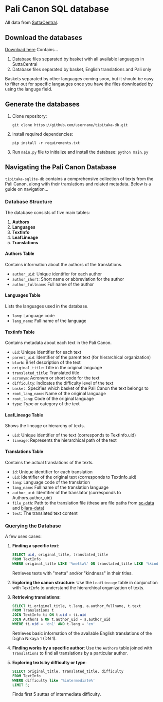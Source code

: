 # Pali Canon SQL database
All data from [SuttaCentral](https://github.com/suttacentral).

## Download the databases

[Download here](https://github.com/username/tipitaka-db)
Contains...

1. Database files separated by basket with all available languages in SuttaCentral 
2. Database files separated by basket, English translations and Pali only

Baskets separated by other languages coming soon, but it should be easy to filter out for specific langauges once you have the files downloaded by using the languge field.

## Generate the databases

1. Clone repository:
    ```
    git clone https://github.com/username/tipitaka-db.git
    ```
2. Install required dependencies:
    ```
    pip install -r requirements.txt
    ```
3. Run `main.py` file to initialize and install the database:
        ```
        python main.py
        ```
   
## Navigating the Pali Canon Database

`tipitaka-sqlite-db` contains a comprehensive collection of texts from the Pali Canon, along with their translations and related metadata. Below is a guide on navigation...

### Database Structure

The database consists of five main tables:

1. **Authors**
2. **Languages**
3. **TextInfo**
4. **LeafLineage**
5. **Translations**

#### Authors Table

Contains information about the authors of the translations.

- `author_uid`: Unique identifier for each author
- `author_short`: Short name or abbreviation for the author
- `author_fullname`: Full name of the author

#### Languages Table

Lists the languages used in the database.

- `lang`: Language code
- `lang_name`: Full name of the language

#### TextInfo Table

Contains metadata about each text in the Pali Canon.

- `uid`: Unique identifier for each text
- `parent_uid`: Identifier of the parent text (for hierarchical organization)
- `blurb`: Brief description of the text
- `original_title`: Title in the original language
- `translated_title`: Translated title
- `acronym`: Acronym or short code for the text
- `difficulty`: Indicates the difficulty level of the text
- `basket`: Specifies which basket of the Pali Canon the text belongs to
- `root_lang_name`: Name of the original language
- `root_lang`: Code of the original language
- `type`: Type or category of the text

#### LeafLineage Table

Shows the lineage or hierarchy of texts.

- `uid`: Unique identifier of the text (corresponds to TextInfo.uid)
- `lineage`: Represents the hierarchical path of the text

#### Translations Table

Contains the actual translations of the texts.

- `id`: Unique identifier for each translation
- `uid`: Identifier of the original text (corresponds to TextInfo.uid)
- `lang`: Language code of the translation
- `lang_name`: Full name of the translation language
- `author_uid`: Identifier of the translator (corresponds to Authors.author_uid)
- `file_path`: Path to the translation file (these are file paths from [sc-data](https://github.com/suttacentral/sc-data) and [bilara-data](https://github.com/suttacentral/bilara-data))
- `text`: The translated text content

### Querying the Database

A few uses cases:

1. **Finding a specific text**:
    ```sql
    SELECT uid, original_title, translated_title
    FROM TextInfo
    WHERE original_title LIKE '%metta%' OR translated_title LIKE '%kindness%';
    ```

    Retrieves texts with "metta" and/or "kindness" in their titles.

3. **Exploring the canon structure**: 
   Use the `LeafLineage` table in conjunction with `TextInfo` to understand the hierarchical organization of texts.

4. **Retrieving translations**:
    ```sql
    SELECT ti.original_title, t.lang, a.author_fullname, t.text
    FROM Translations t
    JOIN TextInfo ti ON t.uid = ti.uid
    JOIN Authors a ON t.author_uid = a.author_uid
    WHERE ti.uid = 'dn1' AND t.lang = 'en'
    ```

    Retrieves basic information of the available English translations of the Digha Nikaya 1 (DN 1).
   
6. **Finding works by a specific author**: 
   Use the `Authors` table joined with `Translations` to find all translations by a particular author.

7. **Exploring texts by difficulty or type**: 
    ```sql
    SELECT original_title, translated_title, difficulty
    FROM TextInfo
    WHERE difficulty like '%intermediate%'
    LIMIT 5;
    ```

    Finds first 5 suttas of intermediate difficulty.
